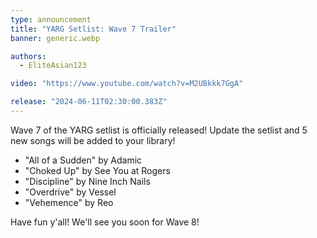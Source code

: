 ```yaml
---
type: announcement
title: "YARG Setlist: Wave 7 Trailer"
banner: generic.webp

authors:
  - EliteAsian123

video: "https://www.youtube.com/watch?v=M2UBkkk7GgA"

release: "2024-06-11T02:30:00.383Z"
---
```


Wave 7 of the YARG setlist is officially released! Update the setlist and 5 new songs will be added to your library!

* "All of a Sudden" by Adamic
* "Choked Up" by See You at Rogers
* "Discipline" by Nine Inch Nails
* "Overdrive" by Vessel
* "Vehemence" by Reo

Have fun y'all! We'll see you soon for Wave 8!
